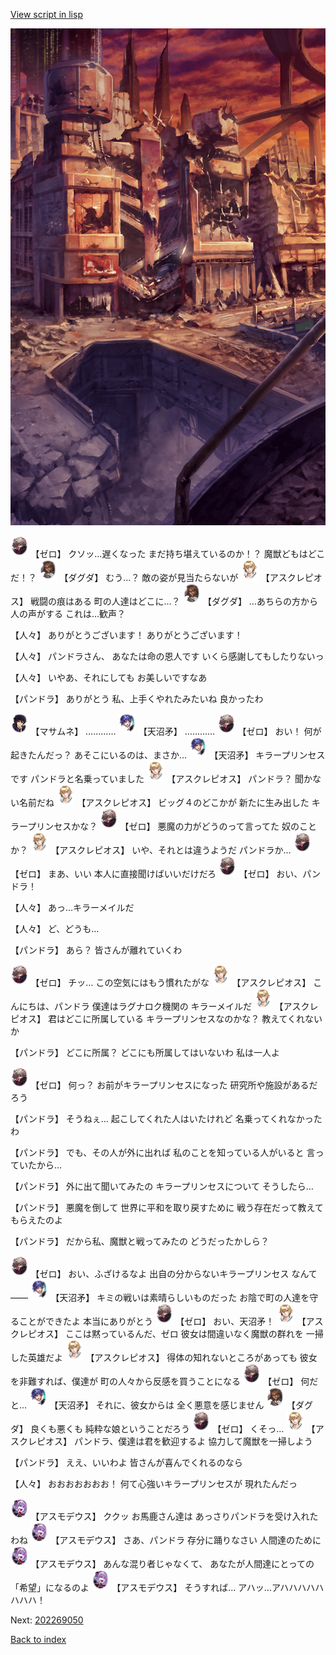 [View script in lisp](../scripts/202269040.txt)

![ground_surface_break.png](../images/backgrounds/ground_surface_break.png)

<img src="../images/units/1100211.png" alt="1100211.png" height="34"/>
【ゼロ】
クソッ…遅くなった
まだ持ち堪えているのか！？
魔獣どもはどこだ！？

<img src="../images/units/1200641.png" alt="1200641.png" height="34"/>
【ダグダ】
むう…？
敵の姿が見当たらないが

<img src="../images/units/1600111.png" alt="1600111.png" height="34"/>
【アスクレピオス】
戦闘の痕はある
町の人達はどこに…？

<img src="../images/units/1200641.png" alt="1200641.png" height="34"/>
【ダグダ】
…あちらの方から人の声がする
これは…歓声？

【人々】
ありがとうございます！
ありがとうございます！

【人々】
パンドラさん、
あなたは命の恩人です
いくら感謝してもしたりないっ

【人々】
いやあ、それにしても
お美しいですなあ

【パンドラ】
ありがとう
私、上手くやれたみたいね
良かったわ

<img src="../images/units/1100111.png" alt="1100111.png" height="34"/>
【マサムネ】
…………

<img src="../images/units/1300431.png" alt="1300431.png" height="34"/>
【天沼矛】
…………

<img src="../images/units/1100211.png" alt="1100211.png" height="34"/>
【ゼロ】
おい！
何が起きたんだっ？
あそこにいるのは、まさか…

<img src="../images/units/1300431.png" alt="1300431.png" height="34"/>
【天沼矛】
キラープリンセスです
パンドラと名乗っていました

<img src="../images/units/1600111.png" alt="1600111.png" height="34"/>
【アスクレピオス】
パンドラ？
聞かない名前だね

<img src="../images/units/1600111.png" alt="1600111.png" height="34"/>
【アスクレピオス】
ビッグ４のどこかが
新たに生み出した
キラープリンセスかな？

<img src="../images/units/1100211.png" alt="1100211.png" height="34"/>
【ゼロ】
悪魔の力がどうのって言ってた
奴のことか？

<img src="../images/units/1600111.png" alt="1600111.png" height="34"/>
【アスクレピオス】
いや、それとは違うようだ
パンドラか…

<img src="../images/units/1100211.png" alt="1100211.png" height="34"/>
【ゼロ】
まあ、いい
本人に直接聞けばいいだけだろ

<img src="../images/units/1100211.png" alt="1100211.png" height="34"/>
【ゼロ】
おい、パンドラ！

【人々】
あっ…キラーメイルだ

【人々】
ど、どうも…

【パンドラ】
あら？
皆さんが離れていくわ

<img src="../images/units/1100211.png" alt="1100211.png" height="34"/>
【ゼロ】
チッ…
この空気にはもう慣れたがな

<img src="../images/units/1600111.png" alt="1600111.png" height="34"/>
【アスクレピオス】
こんにちは、パンドラ
僕達はラグナロク機関の
キラーメイルだ

<img src="../images/units/1600111.png" alt="1600111.png" height="34"/>
【アスクレピオス】
君はどこに所属している
キラープリンセスなのかな？
教えてくれないか

【パンドラ】
どこに所属？
どこにも所属してはいないわ
私は一人よ

<img src="../images/units/1100211.png" alt="1100211.png" height="34"/>
【ゼロ】
何っ？
お前がキラープリンセスになった
研究所や施設があるだろう

【パンドラ】
そうねぇ…
起こしてくれた人はいたけれど
名乗ってくれなかったわ

【パンドラ】
でも、その人が外に出れば
私のことを知っている人がいると
言っていたから…

【パンドラ】
外に出て聞いてみたの
キラープリンセスについて
そうしたら…

【パンドラ】
悪魔を倒して
世界に平和を取り戻すために
戦う存在だって教えてもらえたのよ

【パンドラ】
だから私、魔獣と戦ってみたの
どうだったかしら？

<img src="../images/units/1100211.png" alt="1100211.png" height="34"/>
【ゼロ】
おい、ふざけるなよ
出自の分からないキラープリンセス
なんて――

<img src="../images/units/1300431.png" alt="1300431.png" height="34"/>
【天沼矛】
キミの戦いは素晴らしいものだった
お陰で町の人達を守ることができたよ
本当にありがとう

<img src="../images/units/1100211.png" alt="1100211.png" height="34"/>
【ゼロ】
おい、天沼矛！

<img src="../images/units/1600111.png" alt="1600111.png" height="34"/>
【アスクレピオス】
ここは黙っているんだ、ゼロ
彼女は間違いなく魔獣の群れを
一掃した英雄だよ

<img src="../images/units/1600111.png" alt="1600111.png" height="34"/>
【アスクレピオス】
得体の知れないところがあっても
彼女を非難すれば、僕達が
町の人々から反感を買うことになる

<img src="../images/units/1100211.png" alt="1100211.png" height="34"/>
【ゼロ】
何だと…

<img src="../images/units/1300431.png" alt="1300431.png" height="34"/>
【天沼矛】
それに、彼女からは
全く悪意を感じません

<img src="../images/units/1200641.png" alt="1200641.png" height="34"/>
【ダグダ】
良くも悪くも
純粋な娘ということだろう

<img src="../images/units/1100211.png" alt="1100211.png" height="34"/>
【ゼロ】
くそっ…

<img src="../images/units/1600111.png" alt="1600111.png" height="34"/>
【アスクレピオス】
パンドラ、僕達は君を歓迎するよ
協力して魔獣を一掃しよう

【パンドラ】
ええ、いいわよ
皆さんが喜んでくれるのなら

【人々】
おおおおおおお！
何て心強いキラープリンセスが
現れたんだっ

<img src="../images/units/960021.png" alt="960021.png" height="34"/>
【アスモデウス】
ククッ
お馬鹿さん達は
あっさりパンドラを受け入れたわね

<img src="../images/units/960021.png" alt="960021.png" height="34"/>
【アスモデウス】
さあ、パンドラ
存分に踊りなさい
人間達のために

<img src="../images/units/960021.png" alt="960021.png" height="34"/>
【アスモデウス】
あんな混り者じゃなくて、
あなたが人間達にとっての
「希望」になるのよ

<img src="../images/units/960021.png" alt="960021.png" height="34"/>
【アスモデウス】
そうすれば…
アハッ…アハハハハハハハハ！


Next: [202269050](202269050.md)

[Back to index](index.md)
